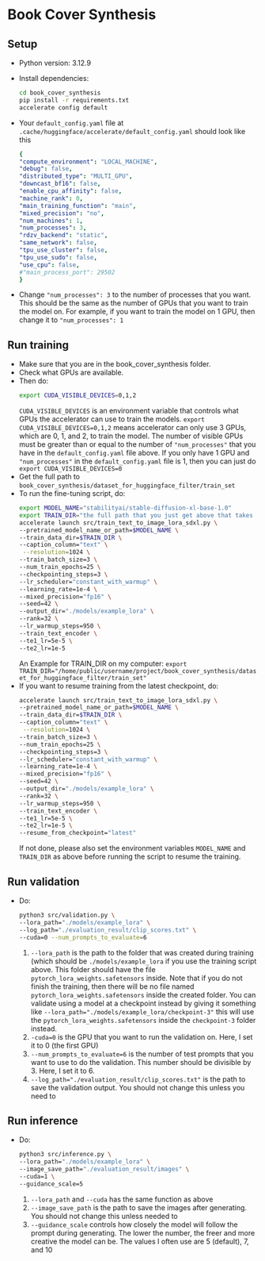 # Book Cover Synthesis

## Setup
- Python version: 3.12.9
- Install dependencies:<br>
  ```bash
  cd book_cover_synthesis
  pip install -r requirements.txt
  accelerate config default
   ```
- Your `default_config.yaml` file at `.cache/huggingface/accelerate/default_config.yaml` should look like this
  
  ```yaml
  {
  "compute_environment": "LOCAL_MACHINE",
  "debug": false,
  "distributed_type": "MULTI_GPU",
  "downcast_bf16": false,
  "enable_cpu_affinity": false,
  "machine_rank": 0,
  "main_training_function": "main",
  "mixed_precision": "no",
  "num_machines": 1,
  "num_processes": 3,
  "rdzv_backend": "static",
  "same_network": false,
  "tpu_use_cluster": false,
  "tpu_use_sudo": false,
  "use_cpu": false,
  #"main_process_port": 29502
  }
  ```
- Change `"num_processes": 3` to the number of processes that you want. This should be the same as the number of GPUs that you want to train the model on.
  For example, if you want to train the model on 1 GPU, then change it to `"num_processes": 1`
## Run training
- Make sure that you are in the book_cover_synthesis folder.
- Check what GPUs are available.
- Then do: 
  ```bash
  export CUDA_VISIBLE_DEVICES=0,1,2 
  ```
  `CUDA_VISIBLE_DEVICES` is an environment variable that controls what GPUs the accelerator can use to train the models. `export CUDA_VISIBLE_DEVICES=0,1,2` means
  accelerator can only use 3 GPUs, which are 0, 1, and 2, to train the model. The number of visible GPUs must be greater than or equal to the number of `"num_processes"` that
  you have in the `default_config.yaml` file above. If you only have 1 GPU and `"num_processes"` in the `default_config.yaml` file is 1, then you can just do `export CUDA_VISIBLE_DEVICES=0`
- Get the full path to `book_cover_synthesis/dataset_for_huggingface_filter/train_set`
- To run the fine-tuning script, do:
  ```bash
  export MODEL_NAME="stabilityai/stable-diffusion-xl-base-1.0"
  export TRAIN_DIR="the full path that you just get above that takes to book_cover_synthesis/dataset_for_huggingface_filter/train_set"
  accelerate launch src/train_text_to_image_lora_sdxl.py \
  --pretrained_model_name_or_path=$MODEL_NAME \
  --train_data_dir=$TRAIN_DIR \
  --caption_column="text" \
   --resolution=1024 \
  --train_batch_size=3 \
  --num_train_epochs=25 \
  --checkpointing_steps=3 \
  --lr_scheduler="constant_with_warmup" \
  --learning_rate=1e-4 \
  --mixed_precision="fp16" \
  --seed=42 \
  --output_dir="./models/example_lora" \
  --rank=32 \
  --lr_warmup_steps=950 \
  --train_text_encoder \
  --te1_lr=5e-5 \
  --te2_lr=1e-5
  ```
  An Example for TRAIN_DIR on my computer:
  `export TRAIN_DIR="/home/public/username/project/book_cover_synthesis/dataset_for_huggingface_filter/train_set"`
- If you want to resume training from the latest checkpoint, do:
  ```bash
  accelerate launch src/train_text_to_image_lora_sdxl.py \
  --pretrained_model_name_or_path=$MODEL_NAME \
  --train_data_dir=$TRAIN_DIR \
  --caption_column="text" \
   --resolution=1024 \
  --train_batch_size=3 \
  --num_train_epochs=25 \
  --checkpointing_steps=3 \
  --lr_scheduler="constant_with_warmup" \
  --learning_rate=1e-4 \
  --mixed_precision="fp16" \
  --seed=42 \
  --output_dir="./models/example_lora" \
  --rank=32 \
  --lr_warmup_steps=950 \
  --train_text_encoder \
  --te1_lr=5e-5 \
  --te2_lr=1e-5 \
  --resume_from_checkpoint="latest"
  ```
  If not done, please also set the environment variables `MODEL_NAME` and `TRAIN_DIR` as above before running the script to resume the training.

## Run validation
- Do:
  ```bash
  python3 src/validation.py \
  --lora_path="./models/example_lora" \
  --log_path="./evaluation_result/clip_scores.txt" \
  --cuda=0 --num_prompts_to_evaluate=6
  ```
  1. `--lora_path` is the path to the folder that was created during training (which should be `./models/example_lora` if you use the training script above.
  This folder should have the file `pytorch_lora_weights.safetensors` inside. Note that if you do not finish the training, then there will be no file named
  `pytorch_lora_weights.safetensors` inside the created folder. You can validate using a model at a checkpoint instead by giving it something like `--lora_path="./models/example_lora/checkpoint-3"` this will use the  `pytorch_lora_weights.safetensors` inside the `checkpoint-3` folder instead.
  2. `-cuda=0` is the GPU that you want to run the validation on. Here, I set it to 0 (the first GPU)
  3. `--num_prompts_to_evaluate=6` is the number of test prompts that you want to use to do the validation. This number should be divisible by 3. Here, I set it to 6.
  4. `--log_path="./evaluation_result/clip_scores.txt"` is the path to save the validation output. You should not change this unless you need to
 
## Run inference
- Do:
  ```bash
  python3 src/inference.py \
  --lora_path="./models/example_lora" \
  --image_save_path="./evaluation_result/images" \
  --cuda=1 \
  --guidance_scale=5
  ```
  1. `--lora_path` and `--cuda` has the same function as above
  2. `--image_save_path` is the path to save the images after generating. You should not change this unless needed to
  3. `--guidance_scale` controls how closely the model will follow the prompt during generating. The lower the number, the freer and more creative the model can be. The values I often use are 5 (default), 7, and 10 




